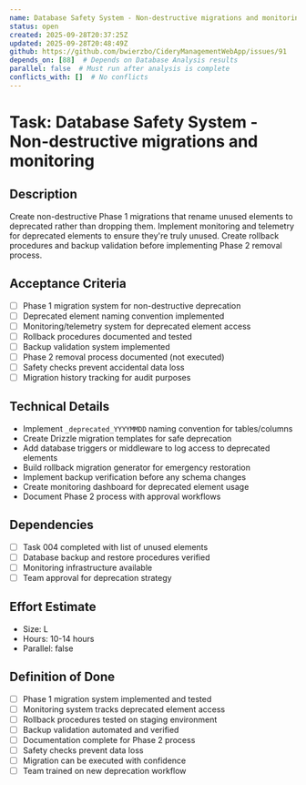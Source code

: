 ```yaml
---
name: Database Safety System - Non-destructive migrations and monitoring
status: open
created: 2025-09-28T20:37:25Z
updated: 2025-09-28T20:48:49Z
github: https://github.com/bwierzbo/CideryManagementWebApp/issues/91
depends_on: [88]  # Depends on Database Analysis results
parallel: false  # Must run after analysis is complete
conflicts_with: []  # No conflicts
---
```


# Task: Database Safety System - Non-destructive migrations and monitoring

## Description
Create non-destructive Phase 1 migrations that rename unused elements to deprecated rather than dropping them. Implement monitoring and telemetry for deprecated elements to ensure they're truly unused. Create rollback procedures and backup validation before implementing Phase 2 removal process.

## Acceptance Criteria
- [ ] Phase 1 migration system for non-destructive deprecation
- [ ] Deprecated element naming convention implemented
- [ ] Monitoring/telemetry system for deprecated element access
- [ ] Rollback procedures documented and tested
- [ ] Backup validation system implemented
- [ ] Phase 2 removal process documented (not executed)
- [ ] Safety checks prevent accidental data loss
- [ ] Migration history tracking for audit purposes

## Technical Details
- Implement `_deprecated_YYYYMMDD` naming convention for tables/columns
- Create Drizzle migration templates for safe deprecation
- Add database triggers or middleware to log access to deprecated elements
- Build rollback migration generator for emergency restoration
- Implement backup verification before any schema changes
- Create monitoring dashboard for deprecated element usage
- Document Phase 2 process with approval workflows

## Dependencies
- [ ] Task 004 completed with list of unused elements
- [ ] Database backup and restore procedures verified
- [ ] Monitoring infrastructure available
- [ ] Team approval for deprecation strategy

## Effort Estimate
- Size: L
- Hours: 10-14 hours
- Parallel: false

## Definition of Done
- [ ] Phase 1 migration system implemented and tested
- [ ] Monitoring system tracks deprecated element access
- [ ] Rollback procedures tested on staging environment
- [ ] Backup validation automated and verified
- [ ] Documentation complete for Phase 2 process
- [ ] Safety checks prevent data loss
- [ ] Migration can be executed with confidence
- [ ] Team trained on new deprecation workflow
